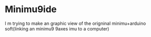 # Minimu9ide
I m trying to make an graphic view of the origninal minimu+arduino soft(linking an minimu9 9axes imu to a computer)

